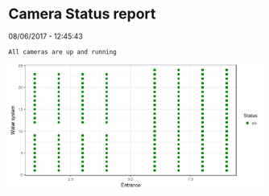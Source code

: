 Camera Status report
================
08/06/2017 - 12:45:43

    All cameras are up and running

![](camreport_files/figure-markdown_github/unnamed-chunk-2-1.png)
